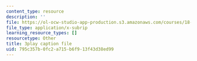 ```yaml
---
content_type: resource
description: ''
file: https://ol-ocw-studio-app-production.s3.amazonaws.com/courses/18-01sc-single-variable-calculus-fall-2010/795c357b0fc2a715b6f913f43d38ed99_twzGBqPeW0M.srt
file_type: application/x-subrip
learning_resource_types: []
resourcetype: Other
title: 3play caption file
uid: 795c357b-0fc2-a715-b6f9-13f43d38ed99
---
```

